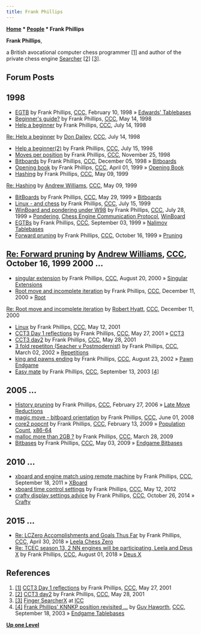 ```yaml
---
title: Frank Phillips
---
```

**[Home](Home "Home") * [People](People "People") * Frank Phillips**

**Frank Phillips**,

a British avocational computer chess programmer <a id="cite-note-1" href="#cite-ref-1">[1]</a> and author of the private chess engine [Searcher](Searcher "Searcher") <a id="cite-note-2" href="#cite-ref-2">[2]</a> <a id="cite-note-3" href="#cite-ref-3">[3]</a>.

## Forum Posts

## 1998

- [EGTB](https://www.stmintz.com/ccc/index.php?id=14970) by Frank Phillips, [CCC](CCC "CCC"), February 10, 1998 » [Edwards' Tablebases](Edwards%27_Tablebases "Edwards' Tablebases")
- [Beginner's guide?](https://www.stmintz.com/ccc/index.php?id=18612) by Frank Phillips, [CCC](CCC "CCC"), May 14, 1998
- [Help a beginner](https://www.stmintz.com/ccc/index.php?id=22206) by Frank Phillips, [CCC](CCC "CCC"), July 14, 1998

[Re: Help a beginner](https://www.stmintz.com/ccc/index.php?id=22226) by [Don Dailey](Don_Dailey "Don Dailey"), [CCC](CCC "CCC"), July 14, 1998

- [Help a beginner(2)](https://www.stmintz.com/ccc/index.php?id=22281) by Frank Phillips, [CCC](CCC "CCC"), July 15, 1998
- [Moves per position](https://www.stmintz.com/ccc/index.php?id=33962) by Frank Phillips, [CCC](CCC "CCC"), November 25, 1998
- [Bitboards](https://www.stmintz.com/ccc/index.php?id=34852) by Frank Phillips, [CCC](CCC "CCC"), December 05, 1998 » [Bitboards](Bitboards "Bitboards")
- [Opening book](https://www.stmintz.com/ccc/index.php?id=47747) by Frank Phillips, [CCC](CCC "CCC"), April 01, 1999 » [Opening Book](Opening_Book "Opening Book")
- [Hashing](https://www.stmintz.com/ccc/index.php?id=51233) by Frank Phillips, [CCC](CCC "CCC"), May 09, 1999

[Re: Hashing](https://www.stmintz.com/ccc/index.php?id=51236) by [Andrew Williams](Andrew_Williams "Andrew Williams"), [CCC](CCC "CCC"), May 09, 1999

- [BitBoards](https://www.stmintz.com/ccc/index.php?id=53446) by Frank Phillips, [CCC](CCC "CCC"), May 29, 1999 » [Bitboards](Bitboards "Bitboards")
- [Linux - and chess](https://www.stmintz.com/ccc/index.php?id=60584) by Frank Phillips, [CCC](CCC "CCC"), July 15, 1999
- [WinBoard and pondering under W98](https://www.stmintz.com/ccc/index.php?id=62577) by Frank Phillips, [CCC](CCC "CCC"), July 28, 1999 » [Pondering](Pondering "Pondering"), [Chess Engine Communication Protocol](Chess_Engine_Communication_Protocol "Chess Engine Communication Protocol"), [WinBoard](WinBoard "WinBoard")
- [EGTBs](https://www.stmintz.com/ccc/index.php?id=67203) by Frank Phillips, [CCC](CCC "CCC"), September 03, 1999 » [Nalimov Tablebases](Nalimov_Tablebases "Nalimov Tablebases")
- [Forward pruning](https://www.stmintz.com/ccc/index.php?id=73649) by Frank Phillips, [CCC](CCC "CCC"), October 16, 1999 » [Pruning](Pruning "Pruning")

## [Re: Forward pruning](https://www.stmintz.com/ccc/index.php?id=73701) by [Andrew Williams](Andrew_Williams "Andrew Williams"), [CCC](CCC "CCC"), October 16, 1999 2000 ...

- [singular extension](https://www.stmintz.com/ccc/index.php?id=125295) by Frank Phillips, [CCC](CCC "CCC"), August 20, 2000 » [Singular Extensions](Singular_Extensions "Singular Extensions")
- [Root move and incomplete iteration](https://www.stmintz.com/ccc/index.php?id=144413) by Frank Phillips, [CCC](CCC "CCC"), December 11, 2000 » [Root](Root "Root")

[Re: Root move and incomplete iteration](https://www.stmintz.com/ccc/index.php?id=144432) by [Robert Hyatt](Robert_Hyatt "Robert Hyatt"), [CCC](CCC "CCC"), December 11, 2000

- [Linux](https://www.stmintz.com/ccc/index.php?id=169297) by Frank Phillips, [CCC](CCC "CCC"), May 12, 2001
- [CCT3 Day 1 reflections](https://www.stmintz.com/ccc/index.php?id=171919) by Frank Phillips, [CCC](CCC "CCC"), May 27, 2001 » [CCT3](CCT3 "CCT3")
- [CCT3 day2](https://www.stmintz.com/ccc/index.php?id=172027) by Frank Phillips, [CCC](CCC "CCC"), May 28, 2001
- [3 fold repetiton (Seacher v Postmodernist)](https://www.stmintz.com/ccc/index.php?id=216120) by Frank Phillips, [CCC](CCC "CCC"), March 02, 2002 » [Repetitions](Repetitions "Repetitions")
- [king and pawns ending](https://www.stmintz.com/ccc/index.php?id=247236) by Frank Phillips, [CCC](CCC "CCC"), August 23, 2002 » [Pawn Endgame](Pawn_Endgame "Pawn Endgame")
- [Easy mate](https://www.stmintz.com/ccc/index.php?id=315666) by Frank Phillips, [CCC](CCC "CCC"), September 13, 2003 <a id="cite-note-4" href="#cite-ref-4">[4]</a>

## 2005 ...

- [History pruning](https://www.stmintz.com/ccc/index.php?id=489978) by Frank Phillips, [CCC](CCC "CCC"), February 27, 2006 » [Late Move Reductions](Late_Move_Reductions "Late Move Reductions")
- [magic move - bitboard orientation](http://www.talkchess.com/forum/viewtopic.php?t=21543) by Frank Phillips, [CCC](CCC "CCC"), June 01, 2008
- [core2 popcnt](http://www.talkchess.com/forum/viewtopic.php?t=26542) by Frank Phillips, [CCC](CCC "CCC"), February 13, 2009 » [Population Count](Population_Count "Population Count"), [x86-64](X86-64 "X86-64")
- [malloc more than 2GB ?](http://www.talkchess.com/forum/viewtopic.php?t=27229) by Frank Phillips, [CCC](CCC "CCC"), March 28, 2009
- [Bitbases](http://www.talkchess.com/forum/viewtopic.php?t=27722) by Frank Phillips, [CCC](CCC "CCC"), May 03, 2009 » [Endgame Bitbases](Endgame_Bitbases "Endgame Bitbases")

## 2010 ...

- [xboard and engine match using remote machine](http://www.talkchess.com/forum/viewtopic.php?t=40448) by Frank Phillips, [CCC](CCC "CCC"), September 18, 2011 » [XBoard](XBoard "XBoard")
- [xboard time control settings](http://www.talkchess.com/forum/viewtopic.php?t=43674) by Frank Phillips, [CCC](CCC "CCC"), May 12, 2012
- [crafty display settings advice](http://www.talkchess.com/forum/viewtopic.php?t=54154) by Frank Phillips, [CCC](CCC "CCC"), October 26, 2014 » [Crafty](Crafty "Crafty")

## 2015 ...

- [Re: LCZero Accomplishments and Goals Thus Far](http://www.talkchess.com/forum3/viewtopic.php?f=2&t=67291&start=25) by Frank Phillips, [CCC](CCC "CCC"), April 30, 2018 » [Leela Chess Zero](Leela_Chess_Zero "Leela Chess Zero")
- [Re: TCEC season 13, 2 NN engines will be participating, Leela and Deus X](http://www.talkchess.com/forum3/viewtopic.php?f=2&t=68094&start=57) by Frank Phillips, [CCC](CCC "CCC"), August 01, 2018 » [Deus X](Deus_X "Deus X")

## References

1. <a id="cite-ref-1" href="#cite-note-1">[1]</a> [CCT3 Day 1 reflections](https://www.stmintz.com/ccc/index.php?id=171919) by Frank Phillips, [CCC](CCC "CCC"), May 27, 2001
1. <a id="cite-ref-2" href="#cite-note-2">[2]</a> [CCT3 day2](https://www.stmintz.com/ccc/index.php?id=172027) by Frank Phillips, [CCC](CCC "CCC"), May 28, 2001
1. <a id="cite-ref-3" href="#cite-note-3">[3]</a> [Finger SearcherX](https://www.chessclub.com/user/finger/SearcherX) at [ICC](index.php?title=Internet_Chess_Club&action=edit&redlink=1 "Internet Chess Club (page does not exist)")
1. <a id="cite-ref-4" href="#cite-note-4">[4]</a> [Frank Phillips' KNNKP position revisited ...](https://www.stmintz.com/ccc/index.php?id=316547) by [Guy Haworth](Guy_Haworth "Guy Haworth"), [CCC](CCC "CCC"), September 18, 2003 » [Endgame Tablebases](Endgame_Tablebases "Endgame Tablebases")

**[Up one Level](People "People")**

